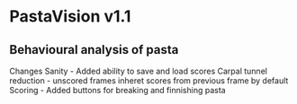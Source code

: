 # PastaVision v1.1
## Behavioural analysis of pasta

Changes
Sanity - Added ability to save and load scores
Carpal tunnel reduction - unscored frames inheret scores from previous frame by default
Scoring - Added buttons for breaking and finnishing pasta

